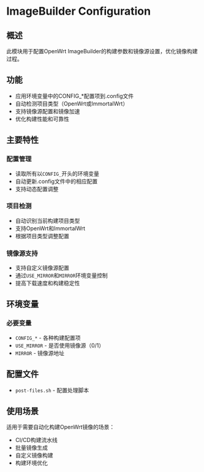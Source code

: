 # ImageBuilder Configuration

## 概述

此模块用于配置OpenWrt ImageBuilder的构建参数和镜像源设置，优化镜像构建过程。

## 功能

- 应用环境变量中的CONFIG_*配置项到.config文件
- 自动检测项目类型（OpenWrt或ImmortalWrt）
- 支持镜像源配置和镜像加速
- 优化构建性能和可靠性

## 主要特性

### 配置管理
- 读取所有以`CONFIG_`开头的环境变量
- 自动更新.config文件中的相应配置
- 支持动态配置调整

### 项目检测
- 自动识别当前构建项目类型
- 支持OpenWrt和ImmortalWrt
- 根据项目类型调整配置

### 镜像源支持
- 支持自定义镜像源配置
- 通过`USE_MIRROR`和`MIRROR`环境变量控制
- 提高下载速度和构建稳定性

## 环境变量

### 必要变量
- `CONFIG_*` - 各种构建配置项
- `USE_MIRROR` - 是否使用镜像源（0/1）
- `MIRROR` - 镜像源地址

## 配置文件

- `post-files.sh` - 配置处理脚本

## 使用场景

适用于需要自动化构建OpenWrt镜像的场景：
- CI/CD构建流水线
- 批量镜像生成
- 自定义镜像构建
- 构建环境优化